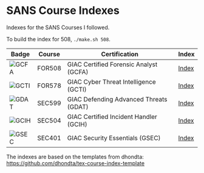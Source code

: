 # SANS Course Indexes

Indexes for the SANS Courses I followed.

To build the index for 508, `./make.sh 508`.

| Badge | Course | Certification | Index |
| -- | -- | -- | -- |
| ![GCFA](https://www.giac.org/images/design/custom/icons/certs/small/gcfa-gold.png) | FOR508 | GIAC Certified Forensic Analyst (GCFA) | [Index](https://github.com/ancailliau/sans-indexes/blob/main/index-508.pdf) |
| ![GCTI](https://www.giac.org/images/design/custom/icons/certs/small/gcti-gold.png) | FOR578 | GIAC Cyber Threat Intelligence (GCTI) | [Index](https://github.com/ancailliau/sans-indexes/blob/main/index-578.pdf) |
| ![GDAT](https://www.giac.org/images/design/custom/icons/certs/small/gdat-gold.png) | SEC599 | GIAC Defending Advanced Threats (GDAT) | [Index](https://github.com/ancailliau/sans-indexes/blob/main/index-599.pdf) |
| ![GCIH](https://www.giac.org/images/design/custom/icons/certs/small/gcih-gold.png) | SEC504 | GIAC Certified Incident Handler (GCIH) | [Index](https://github.com/ancailliau/sans-indexes/blob/main/index-504.pdf) |
| ![GSEC](https://www.giac.org/images/design/custom/icons/certs/small/gsec-gold.png) | SEC401 | GIAC Security Essentials (GSEC) | [Index](https://github.com/ancailliau/sans-indexes/blob/main/index-401.pdf) |

The indexes are based on the templates from dhondta: https://github.com/dhondta/tex-course-index-template